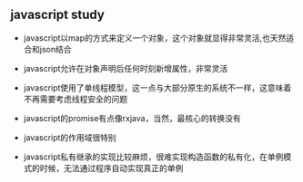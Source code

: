 ## javascript study

 * javascript以map的方式来定义一个对象，这个对象就显得非常灵活,也天然适合和json结合

 * javascript允许在对象声明后任何时刻新增属性，非常灵活
 
 * javascript使用了单线程模型，这一点与大部分原生的系统不一样，这意味着不再需要考虑线程安全的问题
 
 * javascript的promise有点像rxjava，当然，最核心的转换没有
 
 * javascript的作用域很特别
 
 * javascript私有继承的实现比较麻烦，很难实现构造函数的私有化，在单例模式的时候，无法通过程序自动实现真正的单例
 


